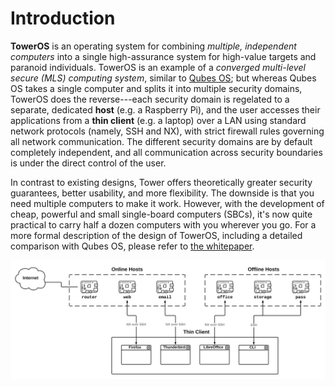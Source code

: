 # Introduction

**TowerOS** is an operating system for combining *multiple, independent computers* into a single high-assurance system for high-value targets and paranoid individuals. TowerOS is an example of a *converged multi-level secure (MLS) computing system*, similar to [Qubes OS](https://www.qubes-os.org/); but whereas Qubes OS takes a single computer and splits it into multiple security domains, TowerOS does the reverse---each security domain is regelated to a separate, dedicated **host** (e.g. a Raspberry Pi), and the user accesses their applications from a **thin client** (e.g. a laptop) over a LAN using standard network protocols (namely, SSH and NX), with strict firewall rules governing all network communication. The different security domains are by default completely independent, and all communication across security boundaries is under the direct control of the user.

In contrast to existing designs, Tower offers theoretically greater security guarantees, better usability, and more flexibility. The downside is that you need multiple computers to make it work. However, with the development of cheap, powerful and small single-board computers (SBCs), it's now quite practical to carry half a dozen computers with you wherever you go. For a more formal description of the design of TowerOS, including a detailed comparison with Qubes OS, please refer to [the whitepaper](TowerOS%20Whitepaper.pdf).

![Diagram - Usage](img/diagram-usage.png)
